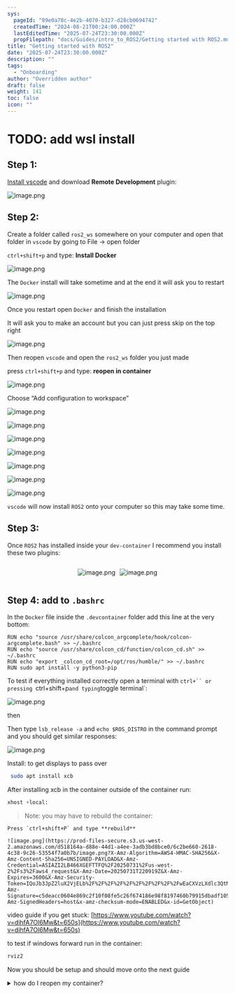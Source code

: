 ```yaml
---
sys:
  pageId: "89e0a78c-4e2b-4070-b327-d28cb0694742"
  createdTime: "2024-08-21T00:24:00.000Z"
  lastEditedTime: "2025-07-24T23:30:00.000Z"
  propFilepath: "docs/Guides/intro_to_ROS2/Getting started with ROS2.md"
title: "Getting started with ROS2"
date: "2025-07-24T23:30:00.000Z"
description: ""
tags:
  - "Onboarding"
author: "Overridden author"
draft: false
weight: 141
toc: false
icon: ""
---
```


# TODO: add wsl install

## Step 1:

[Install vscode](https://code.visualstudio.com/download) and download **Remote Development** plugin:

![image.png](https://prod-files-secure.s3.us-west-2.amazonaws.com/d518164a-d88e-44d1-a4ee-3adb3bd8bce0/efb52993-1881-4a40-b95e-6f020334f022/image.png?X-Amz-Algorithm=AWS4-HMAC-SHA256&X-Amz-Content-Sha256=UNSIGNED-PAYLOAD&X-Amz-Credential=ASIAZI2LB466ST37W2P3%2F20250731%2Fus-west-2%2Fs3%2Faws4_request&X-Amz-Date=20250731T220915Z&X-Amz-Expires=3600&X-Amz-Security-Token=IQoJb3JpZ2luX2VjELb%2F%2F%2F%2F%2F%2F%2F%2F%2F%2FwEaCXVzLXdlc3QtMiJHMEUCIQDPU56S1qWmi4s8W%2FP2J1yrufDkjIagY5GD5So11hG9JgIgaXynhPO44S%2B5VYbnnsZ6OVVQfA%2B1Qr7K7JekSbhydVYqiAQI3%2F%2F%2F%2F%2F%2F%2F%2F%2F%2F%2FARAAGgw2Mzc0MjMxODM4MDUiDESgTUFAwsa7T5c4circAxdSbZrsrB0aPJpZ5IH6hvC8WHDxtWvFx3z2eg3qe1WUhdXPwxg8XThJZMB7V809VwCvonLtr9wvK5pp7p%2BcszdYdnW7%2FW2GgB%2BrLmlwECBGaRKGtYm0si%2BDoZaCMDqOBZS2hRpiMks%2F6VNzPYqBpQqpXyYjh8YGhXrVr4V6ABmWfF%2FsWZxRLn%2BnoiWD7nD2u1lSFS9PpCfMyWnvk%2FomqEl8jZcFHsL6apWAEB6z12vnfOCuvRz8I7v05EaADZ2Xr2Vkrg0xCj4tqr3yp2euX5%2BxVmdubkiB6WhwGdi3cRd56udYPIMRfkaBO4gol0Hr2jZueOYDytsJhDCecurD5yJArO34DSC7ehsppOcBlokyFBKHDExZIBsc%2Fw%2F4syuItWgWN5iHZT0qP0Q7mq44WESc36UsGeZmsaYPifP%2BVhg1tIqbrbMJyWXnRJXUl%2B0Z05VnXewKYuspmAMe6Vr3%2B%2BVhdNsK5e0T49MuU6XGOdU8839Uzh4UD21aJtV6AtaEIhSJw5BVfZCpD3pW%2FC8MP81rTfrRKNjwv6HMJHFRGPi7k94Y0K0v8oY9y3JCfFPHjKf6qZyJOQB%2Bdh9Z3rIK7VOxIRSypU01ddnjnxEq%2FHFa9BqA6VQOJ6BxJ4XmMIvNr8QGOqUB%2Fj5ZFRqSGbaLyyaHG7DkLI%2B%2B%2FTjiOO2IY3Y81DdlobyYROqtDsuADZr%2BP5TxyHThXofSvFWJmO2I1f3YzKJGL9eS6CyO0MGpLcQBYN0FzSSV%2B34XIu679GsD%2FwZVbPedgxMfqeQUJTbTCU4%2BI6Iwyn8pX6IDN5M8Mlgb1M9MkpZJTiBVFmVc8HhZuOfoR0wOqXrBsGUwZHobFvvxYd%2Bs47YMKYKh&X-Amz-Signature=7602e05dd8b52fef88e07cc7187941d90ef65a22b11897e399175e4af2988c09&X-Amz-SignedHeaders=host&x-amz-checksum-mode=ENABLED&x-id=GetObject)

## Step 2:

Create a folder called `ros2_ws` somewhere on your computer and open that folder in `vscode` by going to File → open folder 

`ctrl+shift+p` and type: **Install Docker**

![image.png](https://prod-files-secure.s3.us-west-2.amazonaws.com/d518164a-d88e-44d1-a4ee-3adb3bd8bce0/2269dc0e-1cd5-47ff-bceb-c04ad9b2eab0/image.png?X-Amz-Algorithm=AWS4-HMAC-SHA256&X-Amz-Content-Sha256=UNSIGNED-PAYLOAD&X-Amz-Credential=ASIAZI2LB466ST37W2P3%2F20250731%2Fus-west-2%2Fs3%2Faws4_request&X-Amz-Date=20250731T220915Z&X-Amz-Expires=3600&X-Amz-Security-Token=IQoJb3JpZ2luX2VjELb%2F%2F%2F%2F%2F%2F%2F%2F%2F%2FwEaCXVzLXdlc3QtMiJHMEUCIQDPU56S1qWmi4s8W%2FP2J1yrufDkjIagY5GD5So11hG9JgIgaXynhPO44S%2B5VYbnnsZ6OVVQfA%2B1Qr7K7JekSbhydVYqiAQI3%2F%2F%2F%2F%2F%2F%2F%2F%2F%2F%2FARAAGgw2Mzc0MjMxODM4MDUiDESgTUFAwsa7T5c4circAxdSbZrsrB0aPJpZ5IH6hvC8WHDxtWvFx3z2eg3qe1WUhdXPwxg8XThJZMB7V809VwCvonLtr9wvK5pp7p%2BcszdYdnW7%2FW2GgB%2BrLmlwECBGaRKGtYm0si%2BDoZaCMDqOBZS2hRpiMks%2F6VNzPYqBpQqpXyYjh8YGhXrVr4V6ABmWfF%2FsWZxRLn%2BnoiWD7nD2u1lSFS9PpCfMyWnvk%2FomqEl8jZcFHsL6apWAEB6z12vnfOCuvRz8I7v05EaADZ2Xr2Vkrg0xCj4tqr3yp2euX5%2BxVmdubkiB6WhwGdi3cRd56udYPIMRfkaBO4gol0Hr2jZueOYDytsJhDCecurD5yJArO34DSC7ehsppOcBlokyFBKHDExZIBsc%2Fw%2F4syuItWgWN5iHZT0qP0Q7mq44WESc36UsGeZmsaYPifP%2BVhg1tIqbrbMJyWXnRJXUl%2B0Z05VnXewKYuspmAMe6Vr3%2B%2BVhdNsK5e0T49MuU6XGOdU8839Uzh4UD21aJtV6AtaEIhSJw5BVfZCpD3pW%2FC8MP81rTfrRKNjwv6HMJHFRGPi7k94Y0K0v8oY9y3JCfFPHjKf6qZyJOQB%2Bdh9Z3rIK7VOxIRSypU01ddnjnxEq%2FHFa9BqA6VQOJ6BxJ4XmMIvNr8QGOqUB%2Fj5ZFRqSGbaLyyaHG7DkLI%2B%2B%2FTjiOO2IY3Y81DdlobyYROqtDsuADZr%2BP5TxyHThXofSvFWJmO2I1f3YzKJGL9eS6CyO0MGpLcQBYN0FzSSV%2B34XIu679GsD%2FwZVbPedgxMfqeQUJTbTCU4%2BI6Iwyn8pX6IDN5M8Mlgb1M9MkpZJTiBVFmVc8HhZuOfoR0wOqXrBsGUwZHobFvvxYd%2Bs47YMKYKh&X-Amz-Signature=93f5f84833774f190d2d56d0a8e00aeedc66c0cfdb48d420e9b356397e4bf0a5&X-Amz-SignedHeaders=host&x-amz-checksum-mode=ENABLED&x-id=GetObject)

The `Docker` install will take sometime and at the end it will ask you to restart

![image.png](https://prod-files-secure.s3.us-west-2.amazonaws.com/d518164a-d88e-44d1-a4ee-3adb3bd8bce0/ed233f78-be33-4b1f-b89c-9c346c0e961e/image.png?X-Amz-Algorithm=AWS4-HMAC-SHA256&X-Amz-Content-Sha256=UNSIGNED-PAYLOAD&X-Amz-Credential=ASIAZI2LB466ST37W2P3%2F20250731%2Fus-west-2%2Fs3%2Faws4_request&X-Amz-Date=20250731T220915Z&X-Amz-Expires=3600&X-Amz-Security-Token=IQoJb3JpZ2luX2VjELb%2F%2F%2F%2F%2F%2F%2F%2F%2F%2FwEaCXVzLXdlc3QtMiJHMEUCIQDPU56S1qWmi4s8W%2FP2J1yrufDkjIagY5GD5So11hG9JgIgaXynhPO44S%2B5VYbnnsZ6OVVQfA%2B1Qr7K7JekSbhydVYqiAQI3%2F%2F%2F%2F%2F%2F%2F%2F%2F%2F%2FARAAGgw2Mzc0MjMxODM4MDUiDESgTUFAwsa7T5c4circAxdSbZrsrB0aPJpZ5IH6hvC8WHDxtWvFx3z2eg3qe1WUhdXPwxg8XThJZMB7V809VwCvonLtr9wvK5pp7p%2BcszdYdnW7%2FW2GgB%2BrLmlwECBGaRKGtYm0si%2BDoZaCMDqOBZS2hRpiMks%2F6VNzPYqBpQqpXyYjh8YGhXrVr4V6ABmWfF%2FsWZxRLn%2BnoiWD7nD2u1lSFS9PpCfMyWnvk%2FomqEl8jZcFHsL6apWAEB6z12vnfOCuvRz8I7v05EaADZ2Xr2Vkrg0xCj4tqr3yp2euX5%2BxVmdubkiB6WhwGdi3cRd56udYPIMRfkaBO4gol0Hr2jZueOYDytsJhDCecurD5yJArO34DSC7ehsppOcBlokyFBKHDExZIBsc%2Fw%2F4syuItWgWN5iHZT0qP0Q7mq44WESc36UsGeZmsaYPifP%2BVhg1tIqbrbMJyWXnRJXUl%2B0Z05VnXewKYuspmAMe6Vr3%2B%2BVhdNsK5e0T49MuU6XGOdU8839Uzh4UD21aJtV6AtaEIhSJw5BVfZCpD3pW%2FC8MP81rTfrRKNjwv6HMJHFRGPi7k94Y0K0v8oY9y3JCfFPHjKf6qZyJOQB%2Bdh9Z3rIK7VOxIRSypU01ddnjnxEq%2FHFa9BqA6VQOJ6BxJ4XmMIvNr8QGOqUB%2Fj5ZFRqSGbaLyyaHG7DkLI%2B%2B%2FTjiOO2IY3Y81DdlobyYROqtDsuADZr%2BP5TxyHThXofSvFWJmO2I1f3YzKJGL9eS6CyO0MGpLcQBYN0FzSSV%2B34XIu679GsD%2FwZVbPedgxMfqeQUJTbTCU4%2BI6Iwyn8pX6IDN5M8Mlgb1M9MkpZJTiBVFmVc8HhZuOfoR0wOqXrBsGUwZHobFvvxYd%2Bs47YMKYKh&X-Amz-Signature=dc150420577761b9b5d52cd5af7156e1d76339bb4163b1d69c259cda78adaf83&X-Amz-SignedHeaders=host&x-amz-checksum-mode=ENABLED&x-id=GetObject)

Once you restart open `Docker` and finish the installation

It will ask you to make an account but you can just press skip on the top right

![image.png](https://prod-files-secure.s3.us-west-2.amazonaws.com/d518164a-d88e-44d1-a4ee-3adb3bd8bce0/21010ad9-1659-4fd9-9f59-9932a09b2a3d/image.png?X-Amz-Algorithm=AWS4-HMAC-SHA256&X-Amz-Content-Sha256=UNSIGNED-PAYLOAD&X-Amz-Credential=ASIAZI2LB466ST37W2P3%2F20250731%2Fus-west-2%2Fs3%2Faws4_request&X-Amz-Date=20250731T220915Z&X-Amz-Expires=3600&X-Amz-Security-Token=IQoJb3JpZ2luX2VjELb%2F%2F%2F%2F%2F%2F%2F%2F%2F%2FwEaCXVzLXdlc3QtMiJHMEUCIQDPU56S1qWmi4s8W%2FP2J1yrufDkjIagY5GD5So11hG9JgIgaXynhPO44S%2B5VYbnnsZ6OVVQfA%2B1Qr7K7JekSbhydVYqiAQI3%2F%2F%2F%2F%2F%2F%2F%2F%2F%2F%2FARAAGgw2Mzc0MjMxODM4MDUiDESgTUFAwsa7T5c4circAxdSbZrsrB0aPJpZ5IH6hvC8WHDxtWvFx3z2eg3qe1WUhdXPwxg8XThJZMB7V809VwCvonLtr9wvK5pp7p%2BcszdYdnW7%2FW2GgB%2BrLmlwECBGaRKGtYm0si%2BDoZaCMDqOBZS2hRpiMks%2F6VNzPYqBpQqpXyYjh8YGhXrVr4V6ABmWfF%2FsWZxRLn%2BnoiWD7nD2u1lSFS9PpCfMyWnvk%2FomqEl8jZcFHsL6apWAEB6z12vnfOCuvRz8I7v05EaADZ2Xr2Vkrg0xCj4tqr3yp2euX5%2BxVmdubkiB6WhwGdi3cRd56udYPIMRfkaBO4gol0Hr2jZueOYDytsJhDCecurD5yJArO34DSC7ehsppOcBlokyFBKHDExZIBsc%2Fw%2F4syuItWgWN5iHZT0qP0Q7mq44WESc36UsGeZmsaYPifP%2BVhg1tIqbrbMJyWXnRJXUl%2B0Z05VnXewKYuspmAMe6Vr3%2B%2BVhdNsK5e0T49MuU6XGOdU8839Uzh4UD21aJtV6AtaEIhSJw5BVfZCpD3pW%2FC8MP81rTfrRKNjwv6HMJHFRGPi7k94Y0K0v8oY9y3JCfFPHjKf6qZyJOQB%2Bdh9Z3rIK7VOxIRSypU01ddnjnxEq%2FHFa9BqA6VQOJ6BxJ4XmMIvNr8QGOqUB%2Fj5ZFRqSGbaLyyaHG7DkLI%2B%2B%2FTjiOO2IY3Y81DdlobyYROqtDsuADZr%2BP5TxyHThXofSvFWJmO2I1f3YzKJGL9eS6CyO0MGpLcQBYN0FzSSV%2B34XIu679GsD%2FwZVbPedgxMfqeQUJTbTCU4%2BI6Iwyn8pX6IDN5M8Mlgb1M9MkpZJTiBVFmVc8HhZuOfoR0wOqXrBsGUwZHobFvvxYd%2Bs47YMKYKh&X-Amz-Signature=e2e383589fdf9c10005cfaaf43adf227c8d1de94a15a9d4ef56a47129d623e0a&X-Amz-SignedHeaders=host&x-amz-checksum-mode=ENABLED&x-id=GetObject)

Then reopen `vscode` and open the `ros2_ws` folder you just made

press `ctrl+shift+p` and type: **reopen in container**

![image.png](https://prod-files-secure.s3.us-west-2.amazonaws.com/d518164a-d88e-44d1-a4ee-3adb3bd8bce0/4e93b8c2-41ad-488c-8095-c74205196118/image.png?X-Amz-Algorithm=AWS4-HMAC-SHA256&X-Amz-Content-Sha256=UNSIGNED-PAYLOAD&X-Amz-Credential=ASIAZI2LB466ST37W2P3%2F20250731%2Fus-west-2%2Fs3%2Faws4_request&X-Amz-Date=20250731T220915Z&X-Amz-Expires=3600&X-Amz-Security-Token=IQoJb3JpZ2luX2VjELb%2F%2F%2F%2F%2F%2F%2F%2F%2F%2FwEaCXVzLXdlc3QtMiJHMEUCIQDPU56S1qWmi4s8W%2FP2J1yrufDkjIagY5GD5So11hG9JgIgaXynhPO44S%2B5VYbnnsZ6OVVQfA%2B1Qr7K7JekSbhydVYqiAQI3%2F%2F%2F%2F%2F%2F%2F%2F%2F%2F%2FARAAGgw2Mzc0MjMxODM4MDUiDESgTUFAwsa7T5c4circAxdSbZrsrB0aPJpZ5IH6hvC8WHDxtWvFx3z2eg3qe1WUhdXPwxg8XThJZMB7V809VwCvonLtr9wvK5pp7p%2BcszdYdnW7%2FW2GgB%2BrLmlwECBGaRKGtYm0si%2BDoZaCMDqOBZS2hRpiMks%2F6VNzPYqBpQqpXyYjh8YGhXrVr4V6ABmWfF%2FsWZxRLn%2BnoiWD7nD2u1lSFS9PpCfMyWnvk%2FomqEl8jZcFHsL6apWAEB6z12vnfOCuvRz8I7v05EaADZ2Xr2Vkrg0xCj4tqr3yp2euX5%2BxVmdubkiB6WhwGdi3cRd56udYPIMRfkaBO4gol0Hr2jZueOYDytsJhDCecurD5yJArO34DSC7ehsppOcBlokyFBKHDExZIBsc%2Fw%2F4syuItWgWN5iHZT0qP0Q7mq44WESc36UsGeZmsaYPifP%2BVhg1tIqbrbMJyWXnRJXUl%2B0Z05VnXewKYuspmAMe6Vr3%2B%2BVhdNsK5e0T49MuU6XGOdU8839Uzh4UD21aJtV6AtaEIhSJw5BVfZCpD3pW%2FC8MP81rTfrRKNjwv6HMJHFRGPi7k94Y0K0v8oY9y3JCfFPHjKf6qZyJOQB%2Bdh9Z3rIK7VOxIRSypU01ddnjnxEq%2FHFa9BqA6VQOJ6BxJ4XmMIvNr8QGOqUB%2Fj5ZFRqSGbaLyyaHG7DkLI%2B%2B%2FTjiOO2IY3Y81DdlobyYROqtDsuADZr%2BP5TxyHThXofSvFWJmO2I1f3YzKJGL9eS6CyO0MGpLcQBYN0FzSSV%2B34XIu679GsD%2FwZVbPedgxMfqeQUJTbTCU4%2BI6Iwyn8pX6IDN5M8Mlgb1M9MkpZJTiBVFmVc8HhZuOfoR0wOqXrBsGUwZHobFvvxYd%2Bs47YMKYKh&X-Amz-Signature=84ab1770aeba7ea9dcc3a2cb240f13ac68bd286e2f6109999058528d9c691156&X-Amz-SignedHeaders=host&x-amz-checksum-mode=ENABLED&x-id=GetObject)

Choose “Add configuration to workspace”

![image.png](https://prod-files-secure.s3.us-west-2.amazonaws.com/d518164a-d88e-44d1-a4ee-3adb3bd8bce0/9560b282-5060-4989-ba37-97e7b2c22476/image.png?X-Amz-Algorithm=AWS4-HMAC-SHA256&X-Amz-Content-Sha256=UNSIGNED-PAYLOAD&X-Amz-Credential=ASIAZI2LB466ST37W2P3%2F20250731%2Fus-west-2%2Fs3%2Faws4_request&X-Amz-Date=20250731T220915Z&X-Amz-Expires=3600&X-Amz-Security-Token=IQoJb3JpZ2luX2VjELb%2F%2F%2F%2F%2F%2F%2F%2F%2F%2FwEaCXVzLXdlc3QtMiJHMEUCIQDPU56S1qWmi4s8W%2FP2J1yrufDkjIagY5GD5So11hG9JgIgaXynhPO44S%2B5VYbnnsZ6OVVQfA%2B1Qr7K7JekSbhydVYqiAQI3%2F%2F%2F%2F%2F%2F%2F%2F%2F%2F%2FARAAGgw2Mzc0MjMxODM4MDUiDESgTUFAwsa7T5c4circAxdSbZrsrB0aPJpZ5IH6hvC8WHDxtWvFx3z2eg3qe1WUhdXPwxg8XThJZMB7V809VwCvonLtr9wvK5pp7p%2BcszdYdnW7%2FW2GgB%2BrLmlwECBGaRKGtYm0si%2BDoZaCMDqOBZS2hRpiMks%2F6VNzPYqBpQqpXyYjh8YGhXrVr4V6ABmWfF%2FsWZxRLn%2BnoiWD7nD2u1lSFS9PpCfMyWnvk%2FomqEl8jZcFHsL6apWAEB6z12vnfOCuvRz8I7v05EaADZ2Xr2Vkrg0xCj4tqr3yp2euX5%2BxVmdubkiB6WhwGdi3cRd56udYPIMRfkaBO4gol0Hr2jZueOYDytsJhDCecurD5yJArO34DSC7ehsppOcBlokyFBKHDExZIBsc%2Fw%2F4syuItWgWN5iHZT0qP0Q7mq44WESc36UsGeZmsaYPifP%2BVhg1tIqbrbMJyWXnRJXUl%2B0Z05VnXewKYuspmAMe6Vr3%2B%2BVhdNsK5e0T49MuU6XGOdU8839Uzh4UD21aJtV6AtaEIhSJw5BVfZCpD3pW%2FC8MP81rTfrRKNjwv6HMJHFRGPi7k94Y0K0v8oY9y3JCfFPHjKf6qZyJOQB%2Bdh9Z3rIK7VOxIRSypU01ddnjnxEq%2FHFa9BqA6VQOJ6BxJ4XmMIvNr8QGOqUB%2Fj5ZFRqSGbaLyyaHG7DkLI%2B%2B%2FTjiOO2IY3Y81DdlobyYROqtDsuADZr%2BP5TxyHThXofSvFWJmO2I1f3YzKJGL9eS6CyO0MGpLcQBYN0FzSSV%2B34XIu679GsD%2FwZVbPedgxMfqeQUJTbTCU4%2BI6Iwyn8pX6IDN5M8Mlgb1M9MkpZJTiBVFmVc8HhZuOfoR0wOqXrBsGUwZHobFvvxYd%2Bs47YMKYKh&X-Amz-Signature=166c4c0d2f7ac6d5f6cececd87cea58f37e71c10c4c3aa0e01b1a764fcd5d1cb&X-Amz-SignedHeaders=host&x-amz-checksum-mode=ENABLED&x-id=GetObject)

![image.png](https://prod-files-secure.s3.us-west-2.amazonaws.com/d518164a-d88e-44d1-a4ee-3adb3bd8bce0/2ee63f81-886b-48e8-a553-dc6e5eac99e4/image.png?X-Amz-Algorithm=AWS4-HMAC-SHA256&X-Amz-Content-Sha256=UNSIGNED-PAYLOAD&X-Amz-Credential=ASIAZI2LB466ST37W2P3%2F20250731%2Fus-west-2%2Fs3%2Faws4_request&X-Amz-Date=20250731T220915Z&X-Amz-Expires=3600&X-Amz-Security-Token=IQoJb3JpZ2luX2VjELb%2F%2F%2F%2F%2F%2F%2F%2F%2F%2FwEaCXVzLXdlc3QtMiJHMEUCIQDPU56S1qWmi4s8W%2FP2J1yrufDkjIagY5GD5So11hG9JgIgaXynhPO44S%2B5VYbnnsZ6OVVQfA%2B1Qr7K7JekSbhydVYqiAQI3%2F%2F%2F%2F%2F%2F%2F%2F%2F%2F%2FARAAGgw2Mzc0MjMxODM4MDUiDESgTUFAwsa7T5c4circAxdSbZrsrB0aPJpZ5IH6hvC8WHDxtWvFx3z2eg3qe1WUhdXPwxg8XThJZMB7V809VwCvonLtr9wvK5pp7p%2BcszdYdnW7%2FW2GgB%2BrLmlwECBGaRKGtYm0si%2BDoZaCMDqOBZS2hRpiMks%2F6VNzPYqBpQqpXyYjh8YGhXrVr4V6ABmWfF%2FsWZxRLn%2BnoiWD7nD2u1lSFS9PpCfMyWnvk%2FomqEl8jZcFHsL6apWAEB6z12vnfOCuvRz8I7v05EaADZ2Xr2Vkrg0xCj4tqr3yp2euX5%2BxVmdubkiB6WhwGdi3cRd56udYPIMRfkaBO4gol0Hr2jZueOYDytsJhDCecurD5yJArO34DSC7ehsppOcBlokyFBKHDExZIBsc%2Fw%2F4syuItWgWN5iHZT0qP0Q7mq44WESc36UsGeZmsaYPifP%2BVhg1tIqbrbMJyWXnRJXUl%2B0Z05VnXewKYuspmAMe6Vr3%2B%2BVhdNsK5e0T49MuU6XGOdU8839Uzh4UD21aJtV6AtaEIhSJw5BVfZCpD3pW%2FC8MP81rTfrRKNjwv6HMJHFRGPi7k94Y0K0v8oY9y3JCfFPHjKf6qZyJOQB%2Bdh9Z3rIK7VOxIRSypU01ddnjnxEq%2FHFa9BqA6VQOJ6BxJ4XmMIvNr8QGOqUB%2Fj5ZFRqSGbaLyyaHG7DkLI%2B%2B%2FTjiOO2IY3Y81DdlobyYROqtDsuADZr%2BP5TxyHThXofSvFWJmO2I1f3YzKJGL9eS6CyO0MGpLcQBYN0FzSSV%2B34XIu679GsD%2FwZVbPedgxMfqeQUJTbTCU4%2BI6Iwyn8pX6IDN5M8Mlgb1M9MkpZJTiBVFmVc8HhZuOfoR0wOqXrBsGUwZHobFvvxYd%2Bs47YMKYKh&X-Amz-Signature=e1bc14cec7315c669526b3eef0e1b462844b6d76028362636612a32573fcc1bf&X-Amz-SignedHeaders=host&x-amz-checksum-mode=ENABLED&x-id=GetObject)

![image.png](https://prod-files-secure.s3.us-west-2.amazonaws.com/d518164a-d88e-44d1-a4ee-3adb3bd8bce0/e0fd626c-c8b6-4b2c-95d1-fa4c26514504/image.png?X-Amz-Algorithm=AWS4-HMAC-SHA256&X-Amz-Content-Sha256=UNSIGNED-PAYLOAD&X-Amz-Credential=ASIAZI2LB466ST37W2P3%2F20250731%2Fus-west-2%2Fs3%2Faws4_request&X-Amz-Date=20250731T220915Z&X-Amz-Expires=3600&X-Amz-Security-Token=IQoJb3JpZ2luX2VjELb%2F%2F%2F%2F%2F%2F%2F%2F%2F%2FwEaCXVzLXdlc3QtMiJHMEUCIQDPU56S1qWmi4s8W%2FP2J1yrufDkjIagY5GD5So11hG9JgIgaXynhPO44S%2B5VYbnnsZ6OVVQfA%2B1Qr7K7JekSbhydVYqiAQI3%2F%2F%2F%2F%2F%2F%2F%2F%2F%2F%2FARAAGgw2Mzc0MjMxODM4MDUiDESgTUFAwsa7T5c4circAxdSbZrsrB0aPJpZ5IH6hvC8WHDxtWvFx3z2eg3qe1WUhdXPwxg8XThJZMB7V809VwCvonLtr9wvK5pp7p%2BcszdYdnW7%2FW2GgB%2BrLmlwECBGaRKGtYm0si%2BDoZaCMDqOBZS2hRpiMks%2F6VNzPYqBpQqpXyYjh8YGhXrVr4V6ABmWfF%2FsWZxRLn%2BnoiWD7nD2u1lSFS9PpCfMyWnvk%2FomqEl8jZcFHsL6apWAEB6z12vnfOCuvRz8I7v05EaADZ2Xr2Vkrg0xCj4tqr3yp2euX5%2BxVmdubkiB6WhwGdi3cRd56udYPIMRfkaBO4gol0Hr2jZueOYDytsJhDCecurD5yJArO34DSC7ehsppOcBlokyFBKHDExZIBsc%2Fw%2F4syuItWgWN5iHZT0qP0Q7mq44WESc36UsGeZmsaYPifP%2BVhg1tIqbrbMJyWXnRJXUl%2B0Z05VnXewKYuspmAMe6Vr3%2B%2BVhdNsK5e0T49MuU6XGOdU8839Uzh4UD21aJtV6AtaEIhSJw5BVfZCpD3pW%2FC8MP81rTfrRKNjwv6HMJHFRGPi7k94Y0K0v8oY9y3JCfFPHjKf6qZyJOQB%2Bdh9Z3rIK7VOxIRSypU01ddnjnxEq%2FHFa9BqA6VQOJ6BxJ4XmMIvNr8QGOqUB%2Fj5ZFRqSGbaLyyaHG7DkLI%2B%2B%2FTjiOO2IY3Y81DdlobyYROqtDsuADZr%2BP5TxyHThXofSvFWJmO2I1f3YzKJGL9eS6CyO0MGpLcQBYN0FzSSV%2B34XIu679GsD%2FwZVbPedgxMfqeQUJTbTCU4%2BI6Iwyn8pX6IDN5M8Mlgb1M9MkpZJTiBVFmVc8HhZuOfoR0wOqXrBsGUwZHobFvvxYd%2Bs47YMKYKh&X-Amz-Signature=fc8364c91ebbe93a6dcd5d2fc8bf540c8e8f12c0ce64af82cd84cc0047eeab1c&X-Amz-SignedHeaders=host&x-amz-checksum-mode=ENABLED&x-id=GetObject)

![image.png](https://prod-files-secure.s3.us-west-2.amazonaws.com/d518164a-d88e-44d1-a4ee-3adb3bd8bce0/a2e13f50-d2ab-4719-a4c2-7ced634bfc9d/image.png?X-Amz-Algorithm=AWS4-HMAC-SHA256&X-Amz-Content-Sha256=UNSIGNED-PAYLOAD&X-Amz-Credential=ASIAZI2LB466ST37W2P3%2F20250731%2Fus-west-2%2Fs3%2Faws4_request&X-Amz-Date=20250731T220915Z&X-Amz-Expires=3600&X-Amz-Security-Token=IQoJb3JpZ2luX2VjELb%2F%2F%2F%2F%2F%2F%2F%2F%2F%2FwEaCXVzLXdlc3QtMiJHMEUCIQDPU56S1qWmi4s8W%2FP2J1yrufDkjIagY5GD5So11hG9JgIgaXynhPO44S%2B5VYbnnsZ6OVVQfA%2B1Qr7K7JekSbhydVYqiAQI3%2F%2F%2F%2F%2F%2F%2F%2F%2F%2F%2FARAAGgw2Mzc0MjMxODM4MDUiDESgTUFAwsa7T5c4circAxdSbZrsrB0aPJpZ5IH6hvC8WHDxtWvFx3z2eg3qe1WUhdXPwxg8XThJZMB7V809VwCvonLtr9wvK5pp7p%2BcszdYdnW7%2FW2GgB%2BrLmlwECBGaRKGtYm0si%2BDoZaCMDqOBZS2hRpiMks%2F6VNzPYqBpQqpXyYjh8YGhXrVr4V6ABmWfF%2FsWZxRLn%2BnoiWD7nD2u1lSFS9PpCfMyWnvk%2FomqEl8jZcFHsL6apWAEB6z12vnfOCuvRz8I7v05EaADZ2Xr2Vkrg0xCj4tqr3yp2euX5%2BxVmdubkiB6WhwGdi3cRd56udYPIMRfkaBO4gol0Hr2jZueOYDytsJhDCecurD5yJArO34DSC7ehsppOcBlokyFBKHDExZIBsc%2Fw%2F4syuItWgWN5iHZT0qP0Q7mq44WESc36UsGeZmsaYPifP%2BVhg1tIqbrbMJyWXnRJXUl%2B0Z05VnXewKYuspmAMe6Vr3%2B%2BVhdNsK5e0T49MuU6XGOdU8839Uzh4UD21aJtV6AtaEIhSJw5BVfZCpD3pW%2FC8MP81rTfrRKNjwv6HMJHFRGPi7k94Y0K0v8oY9y3JCfFPHjKf6qZyJOQB%2Bdh9Z3rIK7VOxIRSypU01ddnjnxEq%2FHFa9BqA6VQOJ6BxJ4XmMIvNr8QGOqUB%2Fj5ZFRqSGbaLyyaHG7DkLI%2B%2B%2FTjiOO2IY3Y81DdlobyYROqtDsuADZr%2BP5TxyHThXofSvFWJmO2I1f3YzKJGL9eS6CyO0MGpLcQBYN0FzSSV%2B34XIu679GsD%2FwZVbPedgxMfqeQUJTbTCU4%2BI6Iwyn8pX6IDN5M8Mlgb1M9MkpZJTiBVFmVc8HhZuOfoR0wOqXrBsGUwZHobFvvxYd%2Bs47YMKYKh&X-Amz-Signature=5175fb72d5335605cca315d3d352ef885e492cdba2f9c778316001887ad8726a&X-Amz-SignedHeaders=host&x-amz-checksum-mode=ENABLED&x-id=GetObject)

![image.png](https://prod-files-secure.s3.us-west-2.amazonaws.com/d518164a-d88e-44d1-a4ee-3adb3bd8bce0/6cc478ad-aaba-4bf7-9fcc-403277ab896c/image.png?X-Amz-Algorithm=AWS4-HMAC-SHA256&X-Amz-Content-Sha256=UNSIGNED-PAYLOAD&X-Amz-Credential=ASIAZI2LB466ST37W2P3%2F20250731%2Fus-west-2%2Fs3%2Faws4_request&X-Amz-Date=20250731T220915Z&X-Amz-Expires=3600&X-Amz-Security-Token=IQoJb3JpZ2luX2VjELb%2F%2F%2F%2F%2F%2F%2F%2F%2F%2FwEaCXVzLXdlc3QtMiJHMEUCIQDPU56S1qWmi4s8W%2FP2J1yrufDkjIagY5GD5So11hG9JgIgaXynhPO44S%2B5VYbnnsZ6OVVQfA%2B1Qr7K7JekSbhydVYqiAQI3%2F%2F%2F%2F%2F%2F%2F%2F%2F%2F%2FARAAGgw2Mzc0MjMxODM4MDUiDESgTUFAwsa7T5c4circAxdSbZrsrB0aPJpZ5IH6hvC8WHDxtWvFx3z2eg3qe1WUhdXPwxg8XThJZMB7V809VwCvonLtr9wvK5pp7p%2BcszdYdnW7%2FW2GgB%2BrLmlwECBGaRKGtYm0si%2BDoZaCMDqOBZS2hRpiMks%2F6VNzPYqBpQqpXyYjh8YGhXrVr4V6ABmWfF%2FsWZxRLn%2BnoiWD7nD2u1lSFS9PpCfMyWnvk%2FomqEl8jZcFHsL6apWAEB6z12vnfOCuvRz8I7v05EaADZ2Xr2Vkrg0xCj4tqr3yp2euX5%2BxVmdubkiB6WhwGdi3cRd56udYPIMRfkaBO4gol0Hr2jZueOYDytsJhDCecurD5yJArO34DSC7ehsppOcBlokyFBKHDExZIBsc%2Fw%2F4syuItWgWN5iHZT0qP0Q7mq44WESc36UsGeZmsaYPifP%2BVhg1tIqbrbMJyWXnRJXUl%2B0Z05VnXewKYuspmAMe6Vr3%2B%2BVhdNsK5e0T49MuU6XGOdU8839Uzh4UD21aJtV6AtaEIhSJw5BVfZCpD3pW%2FC8MP81rTfrRKNjwv6HMJHFRGPi7k94Y0K0v8oY9y3JCfFPHjKf6qZyJOQB%2Bdh9Z3rIK7VOxIRSypU01ddnjnxEq%2FHFa9BqA6VQOJ6BxJ4XmMIvNr8QGOqUB%2Fj5ZFRqSGbaLyyaHG7DkLI%2B%2B%2FTjiOO2IY3Y81DdlobyYROqtDsuADZr%2BP5TxyHThXofSvFWJmO2I1f3YzKJGL9eS6CyO0MGpLcQBYN0FzSSV%2B34XIu679GsD%2FwZVbPedgxMfqeQUJTbTCU4%2BI6Iwyn8pX6IDN5M8Mlgb1M9MkpZJTiBVFmVc8HhZuOfoR0wOqXrBsGUwZHobFvvxYd%2Bs47YMKYKh&X-Amz-Signature=d872f5f031a5f98f7e6773d3489470aa5492e8506115f658e34c690271849ef8&X-Amz-SignedHeaders=host&x-amz-checksum-mode=ENABLED&x-id=GetObject)

![image.png](https://prod-files-secure.s3.us-west-2.amazonaws.com/d518164a-d88e-44d1-a4ee-3adb3bd8bce0/53255b28-f75e-430f-b9e3-c0ac8577e42b/image.png?X-Amz-Algorithm=AWS4-HMAC-SHA256&X-Amz-Content-Sha256=UNSIGNED-PAYLOAD&X-Amz-Credential=ASIAZI2LB466ST37W2P3%2F20250731%2Fus-west-2%2Fs3%2Faws4_request&X-Amz-Date=20250731T220915Z&X-Amz-Expires=3600&X-Amz-Security-Token=IQoJb3JpZ2luX2VjELb%2F%2F%2F%2F%2F%2F%2F%2F%2F%2FwEaCXVzLXdlc3QtMiJHMEUCIQDPU56S1qWmi4s8W%2FP2J1yrufDkjIagY5GD5So11hG9JgIgaXynhPO44S%2B5VYbnnsZ6OVVQfA%2B1Qr7K7JekSbhydVYqiAQI3%2F%2F%2F%2F%2F%2F%2F%2F%2F%2F%2FARAAGgw2Mzc0MjMxODM4MDUiDESgTUFAwsa7T5c4circAxdSbZrsrB0aPJpZ5IH6hvC8WHDxtWvFx3z2eg3qe1WUhdXPwxg8XThJZMB7V809VwCvonLtr9wvK5pp7p%2BcszdYdnW7%2FW2GgB%2BrLmlwECBGaRKGtYm0si%2BDoZaCMDqOBZS2hRpiMks%2F6VNzPYqBpQqpXyYjh8YGhXrVr4V6ABmWfF%2FsWZxRLn%2BnoiWD7nD2u1lSFS9PpCfMyWnvk%2FomqEl8jZcFHsL6apWAEB6z12vnfOCuvRz8I7v05EaADZ2Xr2Vkrg0xCj4tqr3yp2euX5%2BxVmdubkiB6WhwGdi3cRd56udYPIMRfkaBO4gol0Hr2jZueOYDytsJhDCecurD5yJArO34DSC7ehsppOcBlokyFBKHDExZIBsc%2Fw%2F4syuItWgWN5iHZT0qP0Q7mq44WESc36UsGeZmsaYPifP%2BVhg1tIqbrbMJyWXnRJXUl%2B0Z05VnXewKYuspmAMe6Vr3%2B%2BVhdNsK5e0T49MuU6XGOdU8839Uzh4UD21aJtV6AtaEIhSJw5BVfZCpD3pW%2FC8MP81rTfrRKNjwv6HMJHFRGPi7k94Y0K0v8oY9y3JCfFPHjKf6qZyJOQB%2Bdh9Z3rIK7VOxIRSypU01ddnjnxEq%2FHFa9BqA6VQOJ6BxJ4XmMIvNr8QGOqUB%2Fj5ZFRqSGbaLyyaHG7DkLI%2B%2B%2FTjiOO2IY3Y81DdlobyYROqtDsuADZr%2BP5TxyHThXofSvFWJmO2I1f3YzKJGL9eS6CyO0MGpLcQBYN0FzSSV%2B34XIu679GsD%2FwZVbPedgxMfqeQUJTbTCU4%2BI6Iwyn8pX6IDN5M8Mlgb1M9MkpZJTiBVFmVc8HhZuOfoR0wOqXrBsGUwZHobFvvxYd%2Bs47YMKYKh&X-Amz-Signature=9b6dd6ead044bdbb5a715f84bdc13d4af522bfe5048f80d5a81e639e0dbbf2b0&X-Amz-SignedHeaders=host&x-amz-checksum-mode=ENABLED&x-id=GetObject)

![image.png](https://prod-files-secure.s3.us-west-2.amazonaws.com/d518164a-d88e-44d1-a4ee-3adb3bd8bce0/7c562767-5af9-4ffb-97d1-327bcdf4ee00/image.png?X-Amz-Algorithm=AWS4-HMAC-SHA256&X-Amz-Content-Sha256=UNSIGNED-PAYLOAD&X-Amz-Credential=ASIAZI2LB466ST37W2P3%2F20250731%2Fus-west-2%2Fs3%2Faws4_request&X-Amz-Date=20250731T220915Z&X-Amz-Expires=3600&X-Amz-Security-Token=IQoJb3JpZ2luX2VjELb%2F%2F%2F%2F%2F%2F%2F%2F%2F%2FwEaCXVzLXdlc3QtMiJHMEUCIQDPU56S1qWmi4s8W%2FP2J1yrufDkjIagY5GD5So11hG9JgIgaXynhPO44S%2B5VYbnnsZ6OVVQfA%2B1Qr7K7JekSbhydVYqiAQI3%2F%2F%2F%2F%2F%2F%2F%2F%2F%2F%2FARAAGgw2Mzc0MjMxODM4MDUiDESgTUFAwsa7T5c4circAxdSbZrsrB0aPJpZ5IH6hvC8WHDxtWvFx3z2eg3qe1WUhdXPwxg8XThJZMB7V809VwCvonLtr9wvK5pp7p%2BcszdYdnW7%2FW2GgB%2BrLmlwECBGaRKGtYm0si%2BDoZaCMDqOBZS2hRpiMks%2F6VNzPYqBpQqpXyYjh8YGhXrVr4V6ABmWfF%2FsWZxRLn%2BnoiWD7nD2u1lSFS9PpCfMyWnvk%2FomqEl8jZcFHsL6apWAEB6z12vnfOCuvRz8I7v05EaADZ2Xr2Vkrg0xCj4tqr3yp2euX5%2BxVmdubkiB6WhwGdi3cRd56udYPIMRfkaBO4gol0Hr2jZueOYDytsJhDCecurD5yJArO34DSC7ehsppOcBlokyFBKHDExZIBsc%2Fw%2F4syuItWgWN5iHZT0qP0Q7mq44WESc36UsGeZmsaYPifP%2BVhg1tIqbrbMJyWXnRJXUl%2B0Z05VnXewKYuspmAMe6Vr3%2B%2BVhdNsK5e0T49MuU6XGOdU8839Uzh4UD21aJtV6AtaEIhSJw5BVfZCpD3pW%2FC8MP81rTfrRKNjwv6HMJHFRGPi7k94Y0K0v8oY9y3JCfFPHjKf6qZyJOQB%2Bdh9Z3rIK7VOxIRSypU01ddnjnxEq%2FHFa9BqA6VQOJ6BxJ4XmMIvNr8QGOqUB%2Fj5ZFRqSGbaLyyaHG7DkLI%2B%2B%2FTjiOO2IY3Y81DdlobyYROqtDsuADZr%2BP5TxyHThXofSvFWJmO2I1f3YzKJGL9eS6CyO0MGpLcQBYN0FzSSV%2B34XIu679GsD%2FwZVbPedgxMfqeQUJTbTCU4%2BI6Iwyn8pX6IDN5M8Mlgb1M9MkpZJTiBVFmVc8HhZuOfoR0wOqXrBsGUwZHobFvvxYd%2Bs47YMKYKh&X-Amz-Signature=342c91c63cea08e63b8f330dbb705807f93b53d946e6c9545b98221dce3b66e0&X-Amz-SignedHeaders=host&x-amz-checksum-mode=ENABLED&x-id=GetObject)

`vscode` will now install `ROS2` onto your computer so this may take some time.

## Step 3:

Once `ROS2` has installed inside your `dev-container` I recommend you install these two plugins:

<div style="display: flex;flex-direction: row; column-gap:10px; max-width: 630px;justify-content: center;">
<div>

![image.png](https://prod-files-secure.s3.us-west-2.amazonaws.com/d518164a-d88e-44d1-a4ee-3adb3bd8bce0/3fc3d550-5a54-4ba1-ba6b-faa01cdb7369/image.png?X-Amz-Algorithm=AWS4-HMAC-SHA256&X-Amz-Content-Sha256=UNSIGNED-PAYLOAD&X-Amz-Credential=ASIAZI2LB4665YDZBF7F%2F20250731%2Fus-west-2%2Fs3%2Faws4_request&X-Amz-Date=20250731T220917Z&X-Amz-Expires=3600&X-Amz-Security-Token=IQoJb3JpZ2luX2VjELb%2F%2F%2F%2F%2F%2F%2F%2F%2F%2FwEaCXVzLXdlc3QtMiJIMEYCIQC17BIe046qZvrWLLnN7IUHIJIu%2FTPA3HbWOwlEFa0yPQIhAJT2DoUjNNKvnaHN5y%2B%2BMA7LlgntSI1nt6Cr7VS%2BRV0oKogECN%2F%2F%2F%2F%2F%2F%2F%2F%2F%2F%2FwEQABoMNjM3NDIzMTgzODA1IgzTz%2FNi6dHPzF0rb44q3APalDDuYa6SyEVvkOqc3tOahs9TLD6XUTwhWMzp1dAFf%2FfdeOCHJn32bYSH4l52adaXekrHO2hegfNdMwhiXzWiEMN4lYRwHt%2BPMYBAJyBaFfMrFYrDuXYlXl%2Fjc0xKSTW4H6fJmivbJBiNeYXYCoHQ5UNtehrSWmTXXIjWMdrhhB4q2X0f%2FmfChWPhtNBfmblYOkLo3u0bPvjr3U%2F9wKzJMagKh7EYCyPU32I0NVUfjPBv%2Fu2XsJt15%2Fu5VWXhIph7HjSqc2YRnNsQ%2F6Rgg437ns7us%2FNf2P5gFYJ2Uw%2Bs6MOTm4AQZgxtgkiN7yY%2F25o%2BLDxilJmc6YgKEHotDHNbl1OeKPe%2FQZBcNGvFbCNCDVsSerMr5u2YmJivl8Ih8H3lkMEvLUbEesVaYZ8iv971dPh%2BEKJFdqKpc3tUHculg%2Fc%2Flu2w3NItXKPcrY8cK0CTwnB0EiO2bJZdewxA%2BVtfMFWGSqZ0UZ1%2BrOPiHeiTIlxfsfhJHmMS%2B0DMr1fYT0eOp8CYfUbgAtuHVlz%2BEG0xhid1R9njooGWoLqbU24WRYKiVWe8%2BX3vxG%2BWSjj3U34B4dK1mkm6o4tZ7rlTLJzuAMf1Zlkwtnk%2BzRLRVfD9txj4w4CrzFS5MBcGBzD5zK%2FEBjqkAXnGC%2BDG6GLwdX4k%2BrjYtCGGB0j9XGK4vM7wJSQh7qjttVTeFXhhtvwddOIHg%2Bhb0tlgI1N4p%2BySLnSYVjj089k0F29RNHKf5L5D7GA8Z0dgQXXpIksPPx1u5M86ItL0bDbHd%2FE36vm5nDzQ9gGCaMYHdaX1Frdrl17Mi1kxoZZy6GpQDMuihzMB2niUyH4%2FnCedZ9Z%2BkOmJzZ%2BMaF71KfD8d2U3&X-Amz-Signature=060be9f381d9535d30db480c153257aae3bcb2b061e4731927d491ceee36d822&X-Amz-SignedHeaders=host&x-amz-checksum-mode=ENABLED&x-id=GetObject)

</div>
<div>

![image.png](https://prod-files-secure.s3.us-west-2.amazonaws.com/d518164a-d88e-44d1-a4ee-3adb3bd8bce0/d994cc66-13c2-4093-a5a3-f84cf4601a82/image.png?X-Amz-Algorithm=AWS4-HMAC-SHA256&X-Amz-Content-Sha256=UNSIGNED-PAYLOAD&X-Amz-Credential=ASIAZI2LB466XIBDUKOE%2F20250731%2Fus-west-2%2Fs3%2Faws4_request&X-Amz-Date=20250731T220918Z&X-Amz-Expires=3600&X-Amz-Security-Token=IQoJb3JpZ2luX2VjELb%2F%2F%2F%2F%2F%2F%2F%2F%2F%2FwEaCXVzLXdlc3QtMiJHMEUCIQC3HEtXkiPfJ7vLFoFVClc8va2qHvrqaFw1OAxWaN76WQIgdWhnffg3AsVBHJ4cZtFFOoy5Umy7BUe%2B7KEEubtw9F8qiAQI3%2F%2F%2F%2F%2F%2F%2F%2F%2F%2F%2FARAAGgw2Mzc0MjMxODM4MDUiDIUtEtO1Y9SLPjCljircAzj%2BPvfcqQkD1SD7e2P241LYEq8vZlsWbzEu6xRzlwjCIVmLQbowQ%2BRRTwAFqjh76Y99OqB7geOKnGFBne83Bb9Ih5sZ7Ckl9Vl4bSD5G904qrpF6E8TZjaSgfWDPJD6r6iyQRX4r%2F8thElxfwNZr2GNrwdxmKAp0X1OeskJIqLDY8Ofb%2FRvpzECUfwFfowgdjUWy63E6Y8o6zKGYeNeRhg2GqJ93M%2BGGBtZCXH8Yjb%2FEn3N1mVYa47CdDjyDRxqmQqEP53NzfkZtKTKJQQr8XRkEL8Ovs1Ha%2FQglS0QSYo44w%2F%2F8x43TsArCAzKMXVV3PIlllcZGiRJbDBHMG6KGunPBfUl0EDos%2FJ3fkhe3AVuEBzrhl%2FqRRJvW%2F67DUhUe3okKTgKYP%2FEnb3OMh1ZeQZEQ2lKCrv1PsbmIupmgfmag1DK7T%2F8zIrl%2Fw5aMikshSsx5FMateKUbWUiuuubrRnoi2PdeDQNtuDnxHHi477LDqp4us5fPEJxVs%2BWIeJiEYSXw8aQMF%2FXrKUwYo7Hx32JPiWIWZxTnAfnAIhi4L4y%2Bw1%2B6tGfjAMpJkOQ3XmtakNgQTwEkjq%2BBf8BarekBj67qPpACDDOc3j5axm3kJknk4nKvdARCS%2FMGshRMKzMr8QGOqUBLgl1sxsXKT9oh%2FOH3qrFydWMC1ahTxKd08411wAHaN7M4PnILcg1t6eL9LY1aDp8TCvb020cPsN8YdpeEu2uRLo7%2FOzvm1fILed02DFdW7nrjhE77qCkuE%2FMnv0uvMRFk%2Btn8T%2FeNUM8jOxa1NIedp2KEU8HRB62u3gWlqbkxTbmnOOeZ94gcIl0mJJFy0wXX7BEhnGUU7pi5wZwXrBOhcoh54pT&X-Amz-Signature=08efe076509e842ed44a65160bfce19f32bd15da2e5bd1cee301ed0590293fe3&X-Amz-SignedHeaders=host&x-amz-checksum-mode=ENABLED&x-id=GetObject)

</div>
</div>

## Step 4: add to `.bashrc`

In the `Docker` file inside the `.devcontainer` folder add this line at the very bottom: 

```docker
RUN echo "source /usr/share/colcon_argcomplete/hook/colcon-argcomplete.bash" >> ~/.bashrc
RUN echo "source /usr/share/colcon_cd/function/colcon_cd.sh" >> ~/.bashrc
RUN echo "export _colcon_cd_root=/opt/ros/humble/" >> ~/.bashrc
RUN sudo apt install -y python3-pip 
```

To test if everything installed correctly open a terminal with `ctrl+`` or pressing `ctrl+shift+p` and typing `toggle terminal`:

![image.png](https://prod-files-secure.s3.us-west-2.amazonaws.com/d518164a-d88e-44d1-a4ee-3adb3bd8bce0/6a4943d8-b04e-4c02-9a58-775f3384d1a5/image.png?X-Amz-Algorithm=AWS4-HMAC-SHA256&X-Amz-Content-Sha256=UNSIGNED-PAYLOAD&X-Amz-Credential=ASIAZI2LB466ST37W2P3%2F20250731%2Fus-west-2%2Fs3%2Faws4_request&X-Amz-Date=20250731T220915Z&X-Amz-Expires=3600&X-Amz-Security-Token=IQoJb3JpZ2luX2VjELb%2F%2F%2F%2F%2F%2F%2F%2F%2F%2FwEaCXVzLXdlc3QtMiJHMEUCIQDPU56S1qWmi4s8W%2FP2J1yrufDkjIagY5GD5So11hG9JgIgaXynhPO44S%2B5VYbnnsZ6OVVQfA%2B1Qr7K7JekSbhydVYqiAQI3%2F%2F%2F%2F%2F%2F%2F%2F%2F%2F%2FARAAGgw2Mzc0MjMxODM4MDUiDESgTUFAwsa7T5c4circAxdSbZrsrB0aPJpZ5IH6hvC8WHDxtWvFx3z2eg3qe1WUhdXPwxg8XThJZMB7V809VwCvonLtr9wvK5pp7p%2BcszdYdnW7%2FW2GgB%2BrLmlwECBGaRKGtYm0si%2BDoZaCMDqOBZS2hRpiMks%2F6VNzPYqBpQqpXyYjh8YGhXrVr4V6ABmWfF%2FsWZxRLn%2BnoiWD7nD2u1lSFS9PpCfMyWnvk%2FomqEl8jZcFHsL6apWAEB6z12vnfOCuvRz8I7v05EaADZ2Xr2Vkrg0xCj4tqr3yp2euX5%2BxVmdubkiB6WhwGdi3cRd56udYPIMRfkaBO4gol0Hr2jZueOYDytsJhDCecurD5yJArO34DSC7ehsppOcBlokyFBKHDExZIBsc%2Fw%2F4syuItWgWN5iHZT0qP0Q7mq44WESc36UsGeZmsaYPifP%2BVhg1tIqbrbMJyWXnRJXUl%2B0Z05VnXewKYuspmAMe6Vr3%2B%2BVhdNsK5e0T49MuU6XGOdU8839Uzh4UD21aJtV6AtaEIhSJw5BVfZCpD3pW%2FC8MP81rTfrRKNjwv6HMJHFRGPi7k94Y0K0v8oY9y3JCfFPHjKf6qZyJOQB%2Bdh9Z3rIK7VOxIRSypU01ddnjnxEq%2FHFa9BqA6VQOJ6BxJ4XmMIvNr8QGOqUB%2Fj5ZFRqSGbaLyyaHG7DkLI%2B%2B%2FTjiOO2IY3Y81DdlobyYROqtDsuADZr%2BP5TxyHThXofSvFWJmO2I1f3YzKJGL9eS6CyO0MGpLcQBYN0FzSSV%2B34XIu679GsD%2FwZVbPedgxMfqeQUJTbTCU4%2BI6Iwyn8pX6IDN5M8Mlgb1M9MkpZJTiBVFmVc8HhZuOfoR0wOqXrBsGUwZHobFvvxYd%2Bs47YMKYKh&X-Amz-Signature=6f829677358608afa5004177508abb4cfe1cead45ea78c2090e880c78f71096f&X-Amz-SignedHeaders=host&x-amz-checksum-mode=ENABLED&x-id=GetObject)

then 

Then type `lsb_release -a` and `echo $ROS_DISTRO` in the command prompt and you should get similar responses:

![image.png](https://prod-files-secure.s3.us-west-2.amazonaws.com/d518164a-d88e-44d1-a4ee-3adb3bd8bce0/3e635dec-a805-4e85-8b9e-d000e5b71a4e/image.png?X-Amz-Algorithm=AWS4-HMAC-SHA256&X-Amz-Content-Sha256=UNSIGNED-PAYLOAD&X-Amz-Credential=ASIAZI2LB466ST37W2P3%2F20250731%2Fus-west-2%2Fs3%2Faws4_request&X-Amz-Date=20250731T220915Z&X-Amz-Expires=3600&X-Amz-Security-Token=IQoJb3JpZ2luX2VjELb%2F%2F%2F%2F%2F%2F%2F%2F%2F%2FwEaCXVzLXdlc3QtMiJHMEUCIQDPU56S1qWmi4s8W%2FP2J1yrufDkjIagY5GD5So11hG9JgIgaXynhPO44S%2B5VYbnnsZ6OVVQfA%2B1Qr7K7JekSbhydVYqiAQI3%2F%2F%2F%2F%2F%2F%2F%2F%2F%2F%2FARAAGgw2Mzc0MjMxODM4MDUiDESgTUFAwsa7T5c4circAxdSbZrsrB0aPJpZ5IH6hvC8WHDxtWvFx3z2eg3qe1WUhdXPwxg8XThJZMB7V809VwCvonLtr9wvK5pp7p%2BcszdYdnW7%2FW2GgB%2BrLmlwECBGaRKGtYm0si%2BDoZaCMDqOBZS2hRpiMks%2F6VNzPYqBpQqpXyYjh8YGhXrVr4V6ABmWfF%2FsWZxRLn%2BnoiWD7nD2u1lSFS9PpCfMyWnvk%2FomqEl8jZcFHsL6apWAEB6z12vnfOCuvRz8I7v05EaADZ2Xr2Vkrg0xCj4tqr3yp2euX5%2BxVmdubkiB6WhwGdi3cRd56udYPIMRfkaBO4gol0Hr2jZueOYDytsJhDCecurD5yJArO34DSC7ehsppOcBlokyFBKHDExZIBsc%2Fw%2F4syuItWgWN5iHZT0qP0Q7mq44WESc36UsGeZmsaYPifP%2BVhg1tIqbrbMJyWXnRJXUl%2B0Z05VnXewKYuspmAMe6Vr3%2B%2BVhdNsK5e0T49MuU6XGOdU8839Uzh4UD21aJtV6AtaEIhSJw5BVfZCpD3pW%2FC8MP81rTfrRKNjwv6HMJHFRGPi7k94Y0K0v8oY9y3JCfFPHjKf6qZyJOQB%2Bdh9Z3rIK7VOxIRSypU01ddnjnxEq%2FHFa9BqA6VQOJ6BxJ4XmMIvNr8QGOqUB%2Fj5ZFRqSGbaLyyaHG7DkLI%2B%2B%2FTjiOO2IY3Y81DdlobyYROqtDsuADZr%2BP5TxyHThXofSvFWJmO2I1f3YzKJGL9eS6CyO0MGpLcQBYN0FzSSV%2B34XIu679GsD%2FwZVbPedgxMfqeQUJTbTCU4%2BI6Iwyn8pX6IDN5M8Mlgb1M9MkpZJTiBVFmVc8HhZuOfoR0wOqXrBsGUwZHobFvvxYd%2Bs47YMKYKh&X-Amz-Signature=79ae4e9ccbf923dee329cc148eb14f2fc992a9c6b92c7959c8a3d78cd06edd1a&X-Amz-SignedHeaders=host&x-amz-checksum-mode=ENABLED&x-id=GetObject)

Install:  to get displays to pass over

```bash
 sudo apt install xcb
```

After installing xcb in the container outside of the container run:

```python
xhost +local:
```

> Note: you may have to rebuild the container:

	Press `ctrl+shift+P` and type **rebuild**

	![image.png](https://prod-files-secure.s3.us-west-2.amazonaws.com/d518164a-d88e-44d1-a4ee-3adb3bd8bce0/6c2be660-2618-4c38-9c26-53554f7a0b7b/image.png?X-Amz-Algorithm=AWS4-HMAC-SHA256&X-Amz-Content-Sha256=UNSIGNED-PAYLOAD&X-Amz-Credential=ASIAZI2LB466XGEFTTFQ%2F20250731%2Fus-west-2%2Fs3%2Faws4_request&X-Amz-Date=20250731T220919Z&X-Amz-Expires=3600&X-Amz-Security-Token=IQoJb3JpZ2luX2VjELb%2F%2F%2F%2F%2F%2F%2F%2F%2F%2FwEaCXVzLXdlc3QtMiJGMEQCICN%2BmGjkdntpBp1stnk7GrS9djmUy0t6oqBocRjpMw3hAiB1PMFQkoU0kZag2meWa87Ex5fxWfoma4HZ2sOxp6t8pSqIBAjf%2F%2F%2F%2F%2F%2F%2F%2F%2F%2F8BEAAaDDYzNzQyMzE4MzgwNSIMxO65hVRPkrfEKZN7KtwDApJ%2FcnuTXfEC%2BzU0AySzMF6rqEVY9JDD8tMxb3X8nNA%2FnWnNJF%2Bj5MTj7P7hIzh2eBMAxVa6cNQIUCoZqTazFDZi9OplShleg9hsn0mgdsq%2FczrYTSpnwn6Z9LH%2FDVttw2AHPTZM%2F6VeIGQiw9%2FggFoeGgHUzmNCgmPGj9w9NEXXZEMcLVWMSgtn6q0zZGN7xED51bGMV9m%2BG7t3h1VkYy3OkuhPDCW4gn9oAYstGFBwCVPpomggTbyb5NiQJM11I24SsOBQYneLzN7MSdwyk4wFW8zzORRBqQbcLSyvqNNXZPUAJGqG7MOCgEgbzOFSM09%2BRBQ3W6x8GRnQlKJiQubh0sYZ6rtaTMuGMCQbPRGFS4J7eEW8rgOpp%2B5FZl8zFw4Y3IbIKJWhR149SvonyFg5PbsvfYfUA7%2BdUAO%2FTBq8zWDey6Ufxvi3TMUhKKScntsKHvZAXIZGm8jggPE2zsrsG%2FVxyPq4XCmQGqSFRjIuRfidqzN5q%2FA7elmxjTEkfpWXfIw647KnDoqVSImsqlbBkydt0PXI6A6RAY%2F5CvCU2O46IoQr1FBuLyMNAg4uKCYqgIvBplXFkFftF2fBrE56a%2BIw2u8klHLe7U79x2qbt7VG0qEdAjGy3igwpMyvxAY6pgHfUxDPeRb%2BPRyc%2B%2FRpsTj53jorjmuJ3Tx3pW9bhX%2F4xUBMH0RWWvNRHUj8tXX0uYNRhfsGXa1EpnlFmFJfCKiL2OD6Y7iLHltTtuoeE4Bxwq9rscmU9YqeV6Q%2B7VmQz0SxY2iFfI1bnBmmUspoUc3nlLQU8OmdwaCDKI8vfljhJhnsnsxSzCjBhqExZHVksFwCO8pfGNy5m4Rt0%2BiRl4iPf9VWJGWf&X-Amz-Signature=c5deacc0604e869c2f10f08fe5c26f674186e98f8197460b79915dbadf105640&X-Amz-SignedHeaders=host&x-amz-checksum-mode=ENABLED&x-id=GetObject)

video guide if you get stuck: [https://www.youtube.com/watch?v=dihfA7Ol6Mw&t=650s](https://www.youtube.com/watch?v=dihfA7Ol6Mw&t=650s)

to test if windows forward run in the container:

```bash
rviz2
```

Now you should be setup and should move onto the next guide 

<details>
      <summary>how do I reopen my container?</summary>
      TODO:
  </details>
